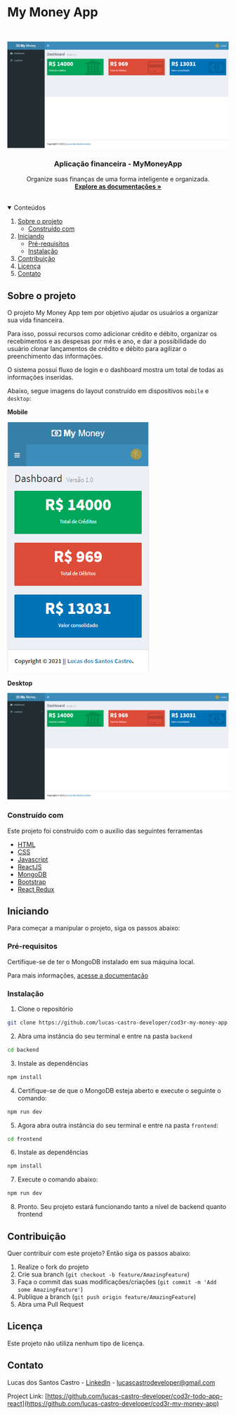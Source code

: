 # My Money App

<br />
<p align="center">
  <a href="https://github.com/lucas-castro-developer/cod3r-my-money-app">
    <img src="images/my-money-app.png">
  </a>

  <h3 align="center">Aplicação financeira - MyMoneyApp</h3>

  <p align="center">
    Organize suas finanças de uma forma inteligente e organizada.
    <br />
    <a href="https://github.com/lucas-castro-developer/cod3r-my-money-app"><strong>Explore as documentações »</strong></a>
    <br />
    <br />
  </p>
</p>

<details open="open">
  <summary>Conteúdos</summary>
  <ol>
    <li>
      <a href="#sobre-o-projeto">Sobre o projeto</a>
      <ul>
        <li><a href="#construído-com">Construído com</a></li>
      </ul>
    </li>
    <li>
      <a href="#iniciando">Iniciando</a>
      <ul>
        <li><a href="#pré-requisitos">Pré-requisitos</a></li>
        <li><a href="#instalação">Instalação</a></li>
      </ul>
    </li>
    <li><a href="#Contribuição">Contribuição</a></li>
    <li><a href="#Licença">Licença</a></li>
    <li><a href="#Contato">Contato</a></li>
  </ol>
</details>

## Sobre o projeto

O projeto My Money App tem por objetivo ajudar os usuários a organizar sua vida financeira.

Para isso, possui recursos como adicionar crédito e débito, organizar os recebimentos e as despesas por mês e ano, e dar a possibilidade do usuário clonar lançamentos de crédito e débito para agilizar o preenchimento das informações.

O sistema possui fluxo de login e o dashboard mostra um total de todas as informações inseridas.

Abaixo, segue imagens do layout construído em dispositivos  `mobile` e `desktop`:

**Mobile**

<img src="images/my-money-app-mobile.PNG">

**Desktop**

<img src="images/my-money-app.png">

### Construído com

Este projeto foi construído com o auxílio das seguintes ferramentas
* [HTML](https://developer.mozilla.org/pt-BR/docs/Web/HTML)
* [CSS](https://developer.mozilla.org/pt-BR/docs/Web/CSS)
* [Javascript](https://developer.mozilla.org/pt-BR/docs/Web/JavaScript)
* [ReactJS](https://pt-br.reactjs.org/)
* [MongoDB](https://www.mongodb.com/2)
* [Bootstrap](https://getbootstrap.com/)
* [React Redux](https://react-redux.js.org/)

<!-- GETTING STARTED -->
## Iniciando

Para começar a manipular o projeto, siga os passos abaixo:

### Pré-requisitos

Certifique-se de ter o MongoDB instalado em sua máquina local.

Para mais informações, [acesse a documentação](https://www.mongodb.com/2)

### Instalação

1. Clone o repositório
 ```sh
 git clone https://github.com/lucas-castro-developer/cod3r-my-money-app.git
 ```

2. Abra uma instância do seu terminal e entre na pasta `backend`
 ```sh
 cd backend
 ```

3. Instale as dependências
 ```sh
 npm install
 ```

4. Certifique-se de que o MongoDB esteja aberto e execute o seguinte o comando:
 ```sh
 npm run dev
 ```

5. Agora abra outra instância do seu terminal e entre na pasta `frontend`:
 ```sh
 cd frontend
 ```

6. Instale as dependências
 ```sh
 npm install
 ```

7. Execute o comando abaixo:
```sh
npm run dev
```

8. Pronto. Seu projeto estará funcionando tanto a nível de backend quanto frontend

## Contribuição

Quer contribuir com este projeto? Então siga os passos abaixo:

1. Realize o fork do projeto
2. Crie sua branch (`git checkout -b feature/AmazingFeature`)
3. Faça o commit das suas modificações/criações (`git commit -m 'Add some AmazingFeature'`)
4. Publique a branch (`git push origin feature/AmazingFeature`)
5. Abra uma Pull Request

## Licença

Este projeto não utiliza nenhum tipo de licença.

## Contato

Lucas dos Santos Castro - [LinkedIn](https://www.linkedin.com/in/lucas-castro-5762a6125/) - lucascastrodeveloper@gmail.com

Project Link: [https://github.com/lucas-castro-developer/cod3r-todo-app-react](https://github.com/lucas-castro-developer/cod3r-my-money-app)
